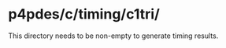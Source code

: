 p4pdes/c/timing/c1tri/
======================

This directory needs to be non-empty to generate timing results.


